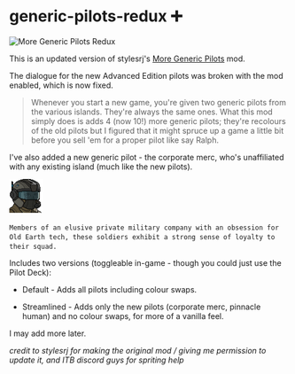 # generic-pilots-redux ➕

![More Generic Pilots Redux](https://i.imgur.com/312yGxB.png)



This is an updated version of stylesrj's [More Generic Pilots](https://subsetgames.com/forum/viewtopic.php?f=25&t=34239) mod.  

The dialogue for the new Advanced Edition pilots was broken with the mod enabled, which is now fixed. 

> Whenever you start a new game, you're given two generic pilots from the various islands. They're always the same ones. 
What this mod simply does is adds 4 (now 10!) more generic pilots; they're recolours of the old pilots but I figured that it might spruce up a game a little bit before you sell 'em for a proper pilot like say Ralph.

I've also added a new generic pilot - the corporate merc, who's unaffiliated with any existing island (much like the new pilots).

![pilot image](More%20Generic%20Pilots%20Redux/mods/Default/mods/Corporate%20Mercenaries/img/portraits/npcs/merc1.png)

```Members of an elusive private military company with an obsession for Old Earth tech, these soldiers exhibit a strong sense of loyalty to their squad.```

Includes two versions (toggleable in-game - though you could just use the Pilot Deck):

* Default - Adds all pilots including colour swaps.

* Streamlined - Adds only the new pilots (corporate merc, pinnacle human) and no colour swaps, for more of a vanilla feel.

I may add more later.

*credit to stylesrj for making the original mod / giving me permission to update it, and ITB discord guys for spriting help*


